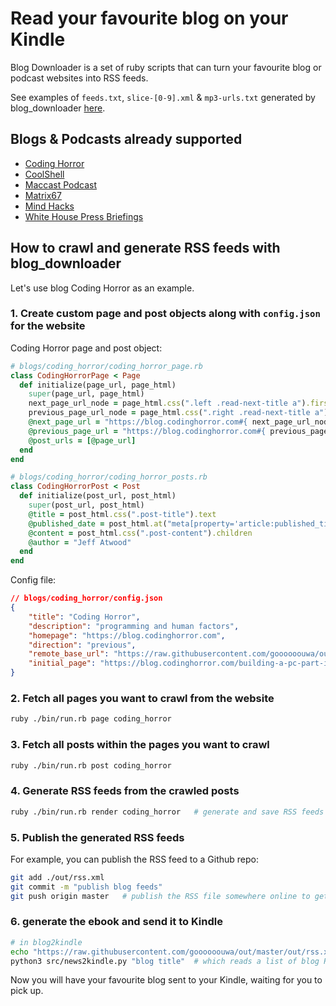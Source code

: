 # Read your favourite blog on your Kindle

Blog Downloader is a set of ruby scripts that can turn your favourite blog or podcast websites into RSS feeds.

See examples of `feeds.txt`, `slice-[0-9].xml` & `mp3-urls.txt` generated by blog_downloader [here](https://github.com/goooooouwa/rss-feeds).

## Blogs & Podcasts already supported

- [Coding Horror](https://blog.codinghorror.com)
- [CoolShell](https://coolshell.cn)
- [Maccast Podcast](https://www.maccast.com/category/podcast)
- [Matrix67](http://www.matrix67.com/blog)
- [Mind Hacks](https://mindhacks.cn)
- [White House Press Briefings](https://obamawhitehouse.archives.gov/photos-and-video/video/2017/01/13/11317-white-house-press-briefing?tid=7&x=10&y=11&page=0)

## How to crawl and generate RSS feeds with blog_downloader

Let's use blog Coding Horror as an example.

### 1. Create custom page and post objects along with `config.json` for the website

Coding Horror page and post object:

```ruby
# blogs/coding_horror/coding_horror_page.rb
class CodingHorrorPage < Page
  def initialize(page_url, page_html)
    super(page_url, page_html)
    next_page_url_node = page_html.css(".left .read-next-title a").first
    previous_page_url_node = page_html.css(".right .read-next-title a").first
    @next_page_url = "https://blog.codinghorror.com#{ next_page_url_node.attributes["href"].value }" unless next_page_url_node.nil?
    @previous_page_url = "https://blog.codinghorror.com#{ previous_page_url_node.attributes["href"].value }" unless previous_page_url_node.nil?
    @post_urls = [@page_url]
  end
end

# blogs/coding_horror/coding_horror_posts.rb
class CodingHorrorPost < Post
  def initialize(post_url, post_html)
    super(post_url, post_html)
    @title = post_html.css(".post-title").text
    @published_date = post_html.at("meta[property='article:published_time']")['content']
    @content = post_html.css(".post-content").children
    @author = "Jeff Atwood"
  end
end
```

Config file:

```json
// blogs/coding_horror/config.json
{
    "title": "Coding Horror",
    "description": "programming and human factors",
    "homepage": "https://blog.codinghorror.com",
    "direction": "previous",
    "remote_base_url": "https://raw.githubusercontent.com/goooooouwa/out/master/coding_horror",
    "initial_page": "https://blog.codinghorror.com/building-a-pc-part-ix-downsizing/"
}
```

### 2. Fetch all pages you want to crawl from the website

```bash
ruby ./bin/run.rb page coding_horror
```

### 3. Fetch all posts within the pages you want to crawl

```bash
ruby ./bin/run.rb post coding_horror
```

### 4. Generate RSS feeds from the crawled posts

```bash
ruby ./bin/run.rb render coding_horror   # generate and save RSS feeds as `feeds.txt` & `slice-[0-9].xml` in config["our_dir"]
```

### 5. Publish the generated RSS feeds

For example, you can publish the RSS feed to a Github repo:

```bash
git add ./out/rss.xml
git commit -m "publish blog feeds"
git push origin master   # publish the RSS file somewhere online to get a public URL
```

### 6. generate the ebook and send it to Kindle

```bash
# in blog2kindle
echo "https://raw.githubusercontent.com/goooooouwa/out/master/out/rss.xml" > config/feeds.txt
python3 src/news2kindle.py "blog title"  # which reads a list of blog RSS feeds, package them as a MOBI file, and then send it to your kindle via kindle mail address and Amazon's whispersync.
```

Now you will have your favourite blog sent to your Kindle, waiting for you to pick up.
